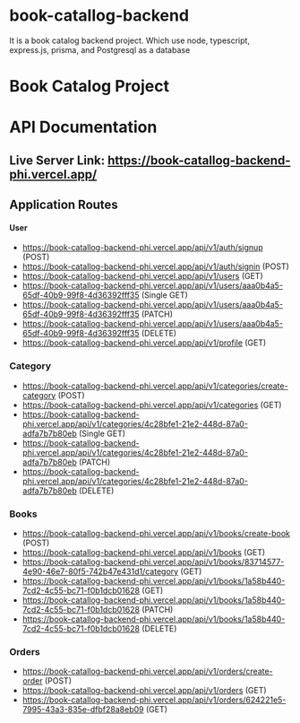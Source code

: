 # book-catallog-backend
It is a book catalog backend project.  Which use node, typescript, express.js, prisma, and Postgresql as a database

# Book Catalog Project

# API Documentation

## Live Server Link: https://book-catallog-backend-phi.vercel.app/

## Application Routes

#### User

- https://book-catallog-backend-phi.vercel.app/api/v1/auth/signup (POST)
- https://book-catallog-backend-phi.vercel.app/api/v1/auth/signin (POST)
- https://book-catallog-backend-phi.vercel.app/api/v1/users (GET)
- https://book-catallog-backend-phi.vercel.app/api/v1/users/aaa0b4a5-65df-40b9-99f8-4d36392fff35 (Single GET) 
- https://book-catallog-backend-phi.vercel.app/api/v1/users/aaa0b4a5-65df-40b9-99f8-4d36392fff35 (PATCH)
- https://book-catallog-backend-phi.vercel.app/api/v1/users/aaa0b4a5-65df-40b9-99f8-4d36392fff35 (DELETE) 
- https://book-catallog-backend-phi.vercel.app/api/v1/profile (GET)

### Category

- https://book-catallog-backend-phi.vercel.app/api/v1/categories/create-category (POST)
- https://book-catallog-backend-phi.vercel.app/api/v1/categories (GET)
- https://book-catallog-backend-phi.vercel.app/api/v1/categories/4c28bfe1-21e2-448d-87a0-adfa7b7b80eb (Single GET) 
- https://book-catallog-backend-phi.vercel.app/api/v1/categories/4c28bfe1-21e2-448d-87a0-adfa7b7b80eb (PATCH)
- https://book-catallog-backend-phi.vercel.app/api/v1/categories/4c28bfe1-21e2-448d-87a0-adfa7b7b80eb (DELETE) 

### Books

- https://book-catallog-backend-phi.vercel.app/api/v1/books/create-book (POST)
- https://book-catallog-backend-phi.vercel.app/api/v1/books (GET)
- https://book-catallog-backend-phi.vercel.app/api/v1/books/83714577-4e90-46e7-80f5-742b47e431d1/category (GET)
- https://book-catallog-backend-phi.vercel.app/api/v1/books/1a58b440-7cd2-4c55-bc71-f0b1dcb01628 (GET)
- https://book-catallog-backend-phi.vercel.app/api/v1/books/1a58b440-7cd2-4c55-bc71-f0b1dcb01628 (PATCH)
- https://book-catallog-backend-phi.vercel.app/api/v1/books/1a58b440-7cd2-4c55-bc71-f0b1dcb01628 (DELETE)

### Orders

- https://book-catallog-backend-phi.vercel.app/api/v1/orders/create-order (POST)
- https://book-catallog-backend-phi.vercel.app/api/v1/orders (GET) 
- https://book-catallog-backend-phi.vercel.app/api/v1/orders/624221e5-7995-43a3-835e-dfbf28a8eb09 (GET)


